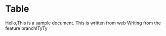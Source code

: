 # Table
Hello,This is a sample document.
This is written from web
Writing from the feature branch!TyTy